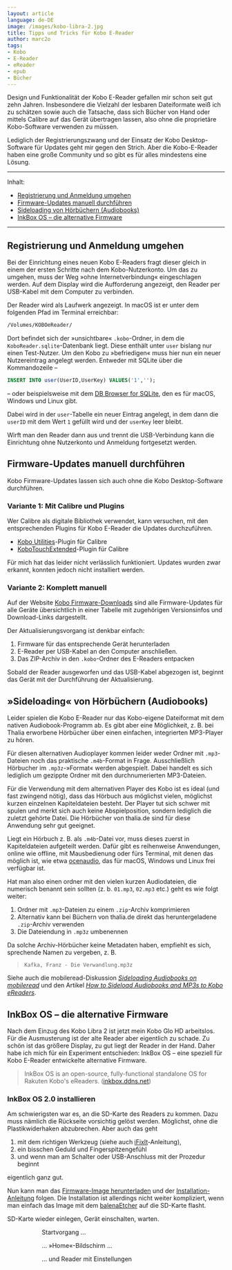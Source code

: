 ```yaml
---
layout: article
language: de-DE
image: /images/kobo-libra-2.jpg
title: Tipps und Tricks für Kobo E-Reader
author: marc2o
tags:
- Kobo
- E-Reader
- eReader
- epub
- Bücher
---
```


Design und Funktionalität der Kobo E-Reader gefallen mir schon seit gut zehn Jahren. Insbesondere die Vielzahl der lesbaren Dateiformate weiß ich zu schätzen sowie auch die Tatsache, dass sich Bücher von Hand oder mittels Calibre auf das Gerät übertragen lassen, also ohne die pro­p­ri­e­täre Kobo-Software verwenden zu müssen.

Lediglich der Registrierungszwang und der Einsatz der Kobo Desktop-Software für Updates geht mir gegen den Strich. Aber die Kobo-E-Reader haben eine große Community und so gibt es für alles mindestens eine Lösung.

---

Inhalt:

- [Registrierung und Anmeldung umgehen](#registrierung-und-anmeldung-umgehen)
- [Firmware-Updates manuell durchführen](#firmware-updates-manuell-durchführen)
- [Sideloading von Hörbüchern (Audiobooks)](#sideloading-von-hörbüchern-audiobooks)
- [InkBox OS – die alternative Firmware](#inkbox-os-die-alternative-firmware)

---

## Registrierung und Anmeldung umgehen

Bei der Einrichtung eines neuen Kobo E-Readers fragt dieser gleich in einem der ersten Schritte nach dem Kobo-Nutzerkonto. Um das zu umgehen, muss der Weg »ohne Internetverbindung« eingeschlagen werden. Auf dem Display wird die Aufforderung angezeigt, den Reader per USB-Kabel mit dem Computer zu verbinden.

Der Reader wird als Laufwerk angezeigt. In macOS ist er unter dem folgenden Pfad im Terminal erreichbar:

```bash
/Volumes/KOBOeReader/
```

Dort befindet sich der »unsichtbare« `.kobo`-Ordner, in dem die  `KoboReader.sqlite`-Datenbank liegt. Diese enthält unter `user` bislang nur einen Test-Nutzer. Um den Kobo zu »befriedigen« muss hier nun ein neuer Nutzereintrag angelegt werden. Entweder mit SQLite über die Kommandozeile –

```sql
INSERT INTO user(UserID,UserKey) VALUES('1','');
```

– oder beispielsweise mit dem [DB Browser for SQLite](https://sqlitebrowser.org), den es für macOS, Windows und Linux gibt.

Dabei wird in der `user`-Tabelle ein neuer Eintrag angelegt, in dem dann die `userID` mit dem Wert `1` gefüllt wird und der `userKey` leer bleibt.

Wirft man den Reader dann aus und trennt die USB-Verbindung kann die Einrichtung ohne Nutzerkonto und Anmeldung fortgesetzt werden.

## Firmware-Updates manuell durchführen

Kobo Firmware-Updates lassen sich auch ohne die Kobo Desktop-Software durchführen.

### Variante 1: Mit Calibre und Plugins

Wer Calibre als digitale Bibliothek verwendet, kann versuchen, mit den entsprechenden Plugins für Kobo E-Reader die Updates durchzuführen.

- [Kobo Utilities](https://www.mobileread.com/forums/showthread.php?t=215339)-Plugin für Calibre
- [KoboTouchExtended](https://www.mobileread.com/forums/showthread.php?t=211135)-Plugin für Calibre

Für mich hat das leider nicht verlässlich funktioniert. Updates wurden zwar erkannt, konnten jedoch nicht installiert werden.

### Variante 2: Komplett manuell

Auf der Website [Kobo Firmware-Downloads](https://pgaskin.net/KoboStuff/kobofirmware.html) sind alle Firmware-Updates für alle Geräte übersichtlich in einer Tabelle mit zugehörigen Versionsinfos und Download-Links dargestellt.

Der Aktualisierungsvorgang ist denkbar einfach:

1. Firmware für das entsprechende Gerät herunterladen
2. E-Reader per USB-Kabel an den Computer anschließen.
3. Das ZIP-Archiv in den `.kobo`-Ordner des E-Readers entpacken

Sobald der Reader ausgeworfen und das USB-Kabel abgezogen ist, beginnt das Gerät mit der Durchführung der Aktualisierung.

## »Sideloading« von Hörbüchern (Audiobooks)

Leider spielen die Kobo E-Reader nur das Kobo-eigene Dateiformat mit dem nativen Audiobook-Programm ab. Es gibt aber eine Möglichkeit, z. B. bei Thalia erworbene Hörbücher über einen einfachen, integrierten MP3-Player zu hören.

Für diesen alternativen Audioplayer kommen leider weder Ordner mit `.mp3`-Dateien noch das praktische `.m4b`-Format in Frage. Ausschließlich Hörbucher im `.mp3z`-»Format« werden abgespielt. Dabei handelt es sich lediglich um gezippte Ordner mit den durchnumerierten MP3-Dateien.

Für die Verwendung mit dem alternativen Player des Kobo ist es ideal (und fast zwingend nötig), dass das Hörbuch aus möglichst vielen, möglichst kurzen einzelnen Kapiteldateien besteht. Der Player tut sich schwer mit spulen und merkt sich auch keine Abspielposition, sondern lediglich die zuletzt gehörte Datei. Die Hörbücher von thalia.de sind für diese Anwendung sehr gut geeignet.

Liegt ein Hörbuch z. B. als `.m4b`-Datei vor, muss dieses zuerst in Kapiteldateien aufgeteilt werden. Dafür gibt es reihenweise Anwendungen, online wie offline, mit Mausbedienung oder fürs Terminal, mit denen das möglich ist, wie etwa [ocenaudio](https://www.ocenaudio.com), das für macOS, Windows und Linux frei verfügbar ist.

Hat man also einen ordner mit den vielen kurzen Audiodateien, die numerisch benannt sein sollten (z. b. `01.mp3`, `02.mp3` etc.) geht es wie folgt weiter:

1. Ordner mit `.mp3`-Dateien zu einem `.zip`-Archiv komprimieren
2. Alternativ kann bei Büchern von thalia.de direkt das heruntergeladene `.zip`-Archiv verwenden
3. Die Dateiendung in `.mp3z` umbenennen

Da solche Archiv-Hörbücher keine Metadaten haben, empfiehlt es sich, sprechende Namen zu vergeben, z. B.

> `Kafka, Franz - Die Verwandlung.mp3z`

Siehe auch die mobileread-Diskussion [_Sideloading Audiobooks on mobileread_](https://www.mobileread.com/forums/showthread.php?t=342747) und den Artikel [_How to Sideload Audiobooks and MP3s to Kobo eReaders_](https://blog.the-ebook-reader.com/2021/11/10/how-to-sideload-audiobooks-and-mp3s-to-kobo-ereaders/).

## InkBox OS – die alternative Firmware

Nach dem Einzug des Kobo Libra 2 ist jetzt mein Kobo Glo HD arbeitslos. Für die Ausmusterung ist der alte Reader aber eigentlich zu schade. Zu schön ist das größere Display, zu gut liegt der Reader in der Hand. Daher habe ich mich für ein Experiment entschieden: InkBox OS – eine speziell für Kobo E-Reader entwickelte alternative Firmware.

> InkBox OS is an open-source, fully-functional standalone OS for Rakuten Kobo's eReaders. ([inkbox.ddns.net](https://inkbox.ddns.net/))

### InkBox OS 2.0 installieren

Am schwierigsten war es, an die SD-Karte des Readers zu kommen. Dazu muss nämlich die Rückseite vorsichtig gelöst werden. Möglichst, ohne die Plastikwiderhaken abzubrechen. Aber auch das geht

1. mit dem richtigen Werkzeug (siehe auch [iFixIt](https://de.ifixit.com/Anleitung/Kobo+Glo+HD+Rear+Cover+Replacement/135258)-Anleitung),
2. ein bisschen Geduld und Fingerspitzengefühl
3. und wenn man am Schalter oder USB-Anschluss mit der Prozedur beginnt

eigentlich ganz gut.

Nun kann man das [Firmware-Image herunterladen](https://inkbox.ddns.net/downloads.html) und der [Installation-Anleitung](https://inkbox.ddns.net/installation.html) folgen. Die Installation ist allerdings nicht weiter kompliziert, wenn man einfach das Image mit dem  [balenaEtcher](https://etcher.balena.io/) auf die SD-Karte flasht.

SD-Karte wieder einlegen, Gerät einschalten, warten.

<figure>
	<figure><img src="/Users/marc/Sites/marc2o.github.io/images/kobo-inkbox-01.jpg" alt=""><figcaption>Startvorgang …</figcaption></figure>
	<figure><img src="/Users/marc/Sites/marc2o.github.io/images/kobo-inkbox-02.jpg" alt=""><figcaption>… »Home«-Bildschirm …</figcaption></figure>
	<figure><img src="/Users/marc/Sites/marc2o.github.io/images/kobo-inkbox-03.jpg" alt=""><figcaption>… und Reader mit Einstellungen</figcaption></figure>
</figure>
